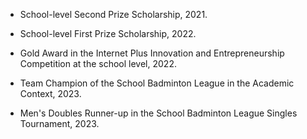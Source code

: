 - School-level Second Prize Scholarship, 2021.

- School-level First Prize Scholarship, 2022.

- Gold Award in the Internet Plus Innovation and Entrepreneurship Competition at the school level, 2022.

- Team Champion of the School Badminton League in the Academic Context, 2023.

- Men's Doubles Runner-up in the School Badminton League Singles Tournament, 2023.